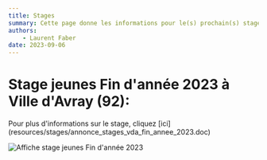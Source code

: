```yaml
---
title: Stages
summary: Cette page donne les informations pour le(s) prochain(s) stage(s) proposé(s) par le club d'échecs de Sèvres Ville d'Avray
authors:
    - Laurent Faber
date: 2023-09-06
---
```

# Stage jeunes Fin d'année 2023 à Ville d'Avray (92):

<p markdown="1">
Pour plus d'informations sur le stage, cliquez [ici](resources/stages/annonce_stages_vda_fin_annee_2023.doc)
</p>

<img src="./../img/stages/affiche_vda_noel_2023.jpg" alt="Affiche stage jeunes Fin d'année 2023">
